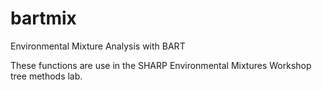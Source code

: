 # bartmix
Environmental Mixture Analysis with BART

These functions are use in the SHARP Environmental Mixtures Workshop tree methods lab.



